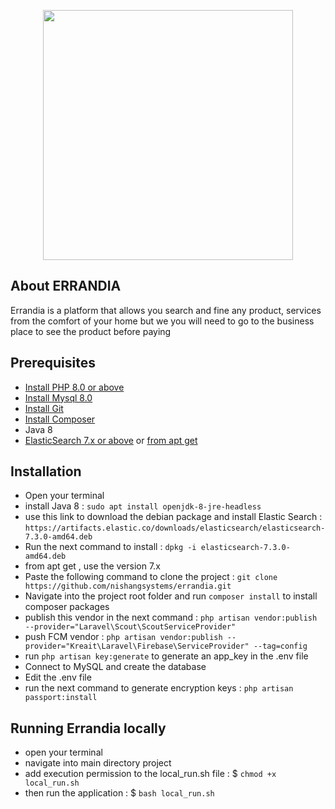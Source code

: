 <p style="text-align: center">
<a href="https://errandia.com/" target="_blank">
<img src="https://errandia.com/assets/admin/logo/errandia-logo.png" width="400"></a>
</p>


## About ERRANDIA

Errandia is a platform that allows you search and fine any product, services from the comfort of your home but we you will need to go to the business place to see the product before paying


## Prerequisites

- [Install PHP 8.0 or above](https://linuxhint.com/install-php-8-ubuntu-22-04/)
- [Install Mysql 8.0](https://www.digitalocean.com/community/tutorials/how-to-install-mysql-on-ubuntu-20-04)
- [Install Git](https://git-scm.com/book/en/v2/Getting-Started-Installing-Git)
- [Install Composer](https://www.digitalocean.com/community/tutorials/how-to-install-and-use-composer-on-ubuntu-20-04)
- Java 8
- [ElasticSearch 7.x or above](https://artifacts.elastic.co/downloads/elasticsearch/elasticsearch-7.3.0-amd64.deb) or [from apt get](https://www.elastic.co/guide/en/elasticsearch/reference/current/deb.html) 

## Installation

- Open your terminal
- install Java 8 : ``sudo apt install openjdk-8-jre-headless``
- use this link to download the debian package and install Elastic Search : ``https://artifacts.elastic.co/downloads/elasticsearch/elasticsearch-7.3.0-amd64.deb``
- Run the next command to install : ``dpkg -i elasticsearch-7.3.0-amd64.deb``
- from apt get , use the version 7.x
- Paste the following command to clone the project : `git clone https://github.com/nishangsystems/errandia.git`
- Navigate into the project root folder and run `composer install` to install composer packages
- publish this vendor in the next command : `php artisan vendor:publish --provider="Laravel\Scout\ScoutServiceProvider"`
- push FCM vendor : `php artisan vendor:publish --provider="Kreait\Laravel\Firebase\ServiceProvider" --tag=config`
- run `php artisan key:generate` to generate an app_key in the .env file
- Connect to MySQL and create the database
- Edit the .env file
- run the next command to generate encryption keys : `php artisan passport:install`


## Running  Errandia locally
 - open your terminal
 - navigate into main directory project 
 - add execution permission to the local_run.sh file :  $ `chmod +x local_run.sh`
 - then run the application : $ `bash local_run.sh`
